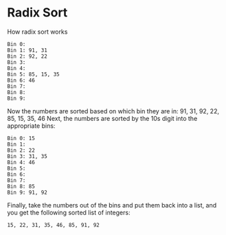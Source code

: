 # Radix Sort

How radix sort works

```
Bin 0:
Bin 1: 91, 31
Bin 2: 92, 22
Bin 3:
Bin 4:
Bin 5: 85, 15, 35
Bin 6: 46
Bin 7:
Bin 8:
Bin 9:
```

Now the numbers are sorted based on which bin they are in:
91, 31, 92, 22, 85, 15, 35, 46
Next, the numbers are sorted by the 10s digit into the appropriate bins:

```
Bin 0: 15
Bin 1:
Bin 2: 22
Bin 3: 31, 35
Bin 4: 46
Bin 5:
Bin 6:
Bin 7:
Bin 8: 85
Bin 9: 91, 92
```

Finally, take the numbers out of the bins and put them back into a list, and you get the
following sorted list of integers:

`15, 22, 31, 35, 46, 85, 91, 92`